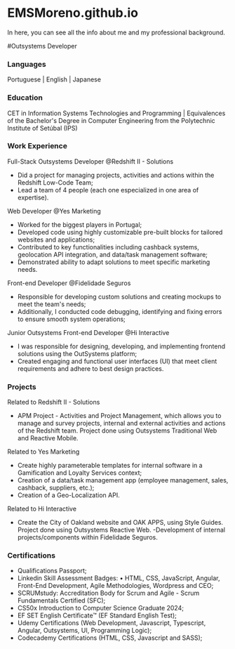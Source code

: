 # EMSMoreno.github.io
In here, you can see all the info about me and my professional background.

#Outsystems Developer

### Languages

Portuguese | English | Japanese

### Education
CET in Information Systems Technologies and Programming | Equivalences of the Bachelor's Degree in Computer Engineering from the Polytechnic Institute of Setúbal (IPS)

### Work Experience
Full-Stack Outsystems Developer @Redshift II - Solutions
- Did a project for managing projects, activities and actions within the Redshift Low-Code Team;
- Lead a team of 4 people (each one especialized in one area of expertise).

Web Developer @Yes Marketing
- Worked for the biggest players in Portugal;
- Developed code using highly customizable pre-built blocks for tailored websites and applications;
- Contributed to key functionalities including cashback systems, geolocation API integration, and data/task management software;
- Demonstrated ability to adapt solutions to meet specific marketing needs.

Front-end Developer @Fidelidade Seguros
- Responsible for developing custom solutions and creating mockups to meet the team's needs;
- Additionally, I conducted code debugging, identifying and fixing errors to ensure smooth system operations;

Junior Outsystems Front-end Developer @Hi Interactive
- I was responsible for designing, developing, and implementing frontend solutions using the OutSystems platform;
- Created engaging and functional user interfaces (UI) that meet client requirements and adhere to best design practices.

### Projects

Related to Redshift II - Solutions
- APM Project - Activities and Project Management, which allows you to manage and survey projects, internal and
external activities and actions of the Redshift team. Project done using Outsystems Traditional Web and
Reactive Mobile.

Related to Yes Marketing
- Create highly parameterable templates for internal software in a Gamification and Loyalty Services context;
- Creation of a data/task management app (employee management, sales, cashback, suppliers, etc.);
- Creation of a Geo-Localization API.

Related to Hi Interactive
- Create the City of Oakland website and OAK APPS, using Style Guides. Project done using Outsystems Reactive
Web.
-Development of internal projects/components within Fidelidade Seguros.


### Certifications

- Qualifications Passport;
- Linkedin Skill Assessment Badges:
• HTML, CSS, JavaScript, Angular, Front-End Development, Agile Methodologies, Wordpress and CEO;
- SCRUMstudy: Accreditation Body for Scrum and Agile - Scrum Fundamentals Certified (SFC);
- CS50x Introduction to Computer Science Graduate 2024;
- EF SET English Certificate™ (EF Standard English Test);
- Udemy Certifications (Web Development, Javascript, Typescript, Angular, Outsystems, UI, Programming
Logic);
- Codecademy Certifications (HTML, CSS, Javascript and SASS);
